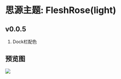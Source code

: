 # 思源主题: FleshRose(light)

## v0.0.5
1. Dock栏配色

## 预览图
![](https://cdn.jsdelivr.net/gh/ihyw/blogIH-First@main/2021/01/25/FleshRose.png)